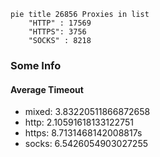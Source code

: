 
```mermaid
pie title 26856 Proxies in list
    "HTTP" : 17569
    "HTTPS": 3756
    "SOCKS" : 8218
```

### Some Info
#### Average Timeout

- mixed: 3.83220511866872658
- http: 2.10591618133122751
- https: 8.7131468142008817s
- socks: 6.5426054903027255
